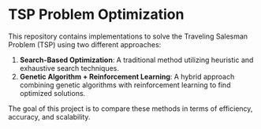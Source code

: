 # TSP Problem Optimization

This repository contains implementations to solve the Traveling Salesman Problem (TSP) using two different approaches:
1. **Search-Based Optimization**: A traditional method utilizing heuristic and exhaustive search techniques.
2. **Genetic Algorithm + Reinforcement Learning**: A hybrid approach combining genetic algorithms with reinforcement learning to find optimized solutions.

The goal of this project is to compare these methods in terms of efficiency, accuracy, and scalability.
